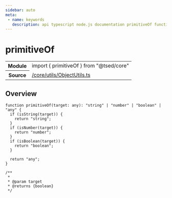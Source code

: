 ```yaml
---
sidebar: auto
meta:
 - name: keywords
   description: api typescript node.js documentation primitiveOf function
---
```

# primitiveOf <Badge text="Function" type="function"/>
<!-- Summary -->
<section class="symbol-info"><table class="is-full-width"><tbody><tr><th>Module</th><td><div class="lang-typescript"><span class="token keyword">import</span> { primitiveOf }&nbsp;<span class="token keyword">from</span>&nbsp;<span class="token string">"@tsed/core"</span></div></td></tr><tr><th>Source</th><td><a href="https://github.com/Romakita/ts-express-decorators/blob/v4.30.1/src//core/utils/ObjectUtils.ts#L0-L0">/core/utils/ObjectUtils.ts</a></td></tr></tbody></table></section>

<!-- Overview -->
## Overview


<pre><code class="typescript-lang ">function <span class="token function">primitiveOf</span><span class="token punctuation">(</span>target<span class="token punctuation">:</span> <span class="token keyword">any</span><span class="token punctuation">)</span><span class="token punctuation">:</span> "<span class="token keyword">string</span>" | "<span class="token keyword">number</span>" | "<span class="token keyword">boolean</span>" | "<span class="token keyword">any</span>" <span class="token punctuation">{</span>
  if <span class="token punctuation">(</span><span class="token function">isString</span><span class="token punctuation">(</span>target<span class="token punctuation">)</span><span class="token punctuation">)</span> <span class="token punctuation">{</span>
    return "<span class="token keyword">string</span>"<span class="token punctuation">;</span>
  <span class="token punctuation">}</span>
  if <span class="token punctuation">(</span><span class="token function">isNumber</span><span class="token punctuation">(</span>target<span class="token punctuation">)</span><span class="token punctuation">)</span> <span class="token punctuation">{</span>
    return "<span class="token keyword">number</span>"<span class="token punctuation">;</span>
  <span class="token punctuation">}</span>
  if <span class="token punctuation">(</span><span class="token function">isBoolean</span><span class="token punctuation">(</span>target<span class="token punctuation">)</span><span class="token punctuation">)</span> <span class="token punctuation">{</span>
    return "<span class="token keyword">boolean</span>"<span class="token punctuation">;</span>
  <span class="token punctuation">}</span>

  return "<span class="token keyword">any</span>"<span class="token punctuation">;</span>
<span class="token punctuation">}</span>

/**
 *
 * @param target
 * @returns <span class="token punctuation">{</span><span class="token keyword">boolean</span><span class="token punctuation">}</span>
 */</code></pre>
